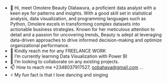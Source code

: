 - 👋 Hi, meet Omolere Beauty Olatawura, a proficient data analyst with a keen eye for patterns and insights. With a good skill set in statistical analysis, data visualization, and programming languages such as Python, Omolere excels in transforming complex datasets into actionable business strategies. Known for her meticulous attention to detail and a passion for uncovering trends, Beauty is adept at leveraging data-driven approaches to drive informed decision-making and optimize organizational performance.
- 👀 Kindly reach me for any FREELANCE WORK
- 🌱 I’m currently learning Data Visualization with Power BI
- 💞️ I’m looking to collaborate on any existing projects.
- 📫 How to reach me +2348037917527, oobahaya@gmail.com ...
- ⚡ My fun fact is that I love dancing and singing

<!---
OmolereBeauty/OmolereBeauty is a ✨ special ✨ repository because its `README.md` (this file) appears on your GitHub profile.
You can click the Preview link to take a look at your changes.
--->
